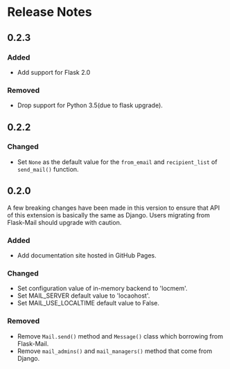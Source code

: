# Release Notes

## 0.2.3

### Added

- Add support for Flask 2.0

### Removed

- Drop support for Python 3.5(due to flask upgrade).

## 0.2.2

### Changed

- Set `None` as the default value for the `from_email` and `recipient_list` of `send_mail()` function.

## 0.2.0

A few breaking changes have been made in this version to ensure that API of this extension is basically the same as Django. 
Users migrating from Flask-Mail should upgrade with caution.

### Added

- Add documentation site hosted in GitHub Pages.

### Changed

- Set configuration value of in-memory backend to 'locmem'.
- Set MAIL_SERVER default value to 'locaohost'.
- Set MAIL_USE_LOCALTIME default value to False.

### Removed

- Remove `Mail.send()` method and `Message()` class which borrowing from Flask-Mail.
- Remove `mail_admins()` and `mail_managers()` method that come from Django.